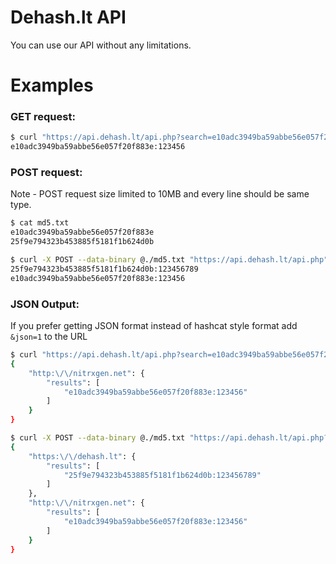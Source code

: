 # Dehash.lt API

You can use our API without any limitations.


# Examples

### GET request:
```bash
$ curl "https://api.dehash.lt/api.php?search=e10adc3949ba59abbe56e057f20f883e"
e10adc3949ba59abbe56e057f20f883e:123456
````

### POST request:  
Note - POST request size limited to 10MB and every line should be same type.
```bash
$ cat md5.txt
e10adc3949ba59abbe56e057f20f883e
25f9e794323b453885f5181f1b624d0b

$ curl -X POST --data-binary @./md5.txt "https://api.dehash.lt/api.php"
25f9e794323b453885f5181f1b624d0b:123456789
e10adc3949ba59abbe56e057f20f883e:123456
```


### JSON Output:
If you prefer getting JSON format instead of hashcat style format add `&json=1` to the URL

```bash
$ curl "https://api.dehash.lt/api.php?search=e10adc3949ba59abbe56e057f20f883e&json=1"
{
    "http:\/\/nitrxgen.net": {
        "results": [
            "e10adc3949ba59abbe56e057f20f883e:123456"
        ]
    }
}
```
```bash
$ curl -X POST --data-binary @./md5.txt "https://api.dehash.lt/api.php?json=1"
{
    "https:\/\/dehash.lt": {
        "results": [
            "25f9e794323b453885f5181f1b624d0b:123456789"
        ]
    },
    "http:\/\/nitrxgen.net": {
        "results": [
            "e10adc3949ba59abbe56e057f20f883e:123456"
        ]
    }
}
